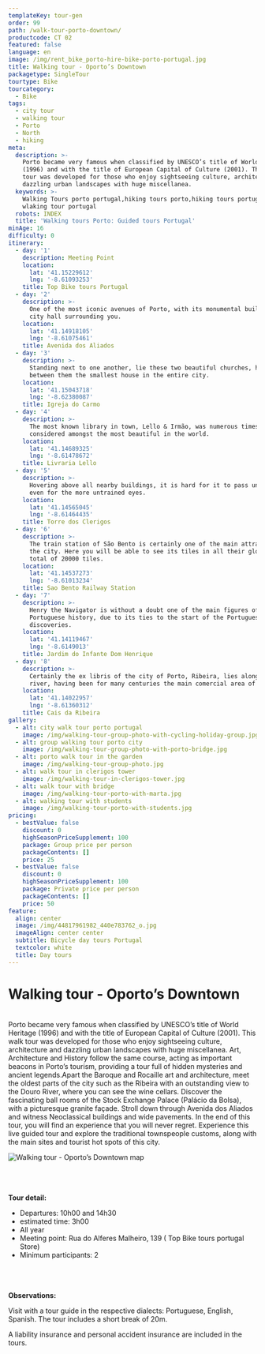 ```yaml
---
templateKey: tour-gen
order: 99
path: /walk-tour-porto-downtown/
productcode: CT 02
featured: false
language: en
image: /img/rent_bike_porto-hire-bike-porto-portugal.jpg
title: Walking tour - Oporto’s Downtown
packagetype: SingleTour
tourtype: Bike
tourcategory:
  - Bike
tags:
  - city tour
  - walking tour
  - Porto
  - North
  - hiking
meta:
  description: >-
    Porto became very famous when classified by UNESCO’s title of World Heritage
    (1996) and with the title of European Capital of Culture (2001). This walk
    tour was developed for those who enjoy sightseeing culture, architecture and
    dazzling urban landscapes with huge miscellanea.
  keywords: >-
    Walking Tours porto portugal,hiking tours porto,hiking tours portugal,
    wlaking tour portugal
  robots: INDEX
  title: 'Walking tours Porto: Guided tours Portugal'
minAge: 16
difficulty: 0
itinerary:
  - day: '1'
    description: Meeting Point
    location:
      lat: '41.15229612'
      lng: '-8.61093253'
    title: Top Bike tours Portugal
  - day: '2'
    description: >-
      One of the most iconic avenues of Porto, with its monumental buildings and
      city hall surrounding you.
    location:
      lat: '41.14918105'
      lng: '-8.61075461'
    title: Avenida dos Aliados
  - day: '3'
    description: >-
      Standing next to one another, lie these two beautiful churches, having
      between them the smallest house in the entire city.
    location:
      lat: '41.15043718'
      lng: '-8.62380087'
    title: Igreja do Carmo
  - day: '4'
    description: >-
      The most known library in town, Lello & Irmão, was numerous times
      considered amongst the most beautiful in the world.
    location:
      lat: '41.14689325'
      lng: '-8.61478672'
    title: Livraria Lello
  - day: '5'
    description: >-
      Hovering above all nearby buildings, it is hard for it to pass unnoticed,
      even for the more untrained eyes.
    location:
      lat: '41.14565045'
      lng: '-8.61464435'
    title: Torre dos Clerigos
  - day: '6'
    description: >-
      The train station of São Bento is certainly one of the main attractions of
      the city. Here you will be able to see its tiles in all their glory, a
      total of 20000 tiles.
    location:
      lat: '41.14537273'
      lng: '-8.61013234'
    title: Sao Bento Railway Station
  - day: '7'
    description: >-
      Henry the Navigator is without a doubt one of the main figures of
      Portuguese history, due to its ties to the start of the Portuguese
      discoveries.
    location:
      lat: '41.14119467'
      lng: '-8.6149013'
    title: Jardim do Infante Dom Henrique
  - day: '8'
    description: >-
      Certainly the ex libris of the city of Porto, Ribeira, lies alongside the
      river, having been for many centuries the main comercial area of the city.
    location:
      lat: '41.14022957'
      lng: '-8.61360312'
    title: Cais da Ribeira
gallery:
  - alt: city walk tour porto portugal
    image: /img/walking-tour-group-photo-with-cycling-holiday-group.jpg
  - alt: group walking tour porto city
    image: /img/walking-tour-group-photo-with-porto-bridge.jpg
  - alt: porto walk tour in the garden
    image: /img/walking-tour-group-photo.jpg
  - alt: walk tour in clerigos tower
    image: /img/walking-tour-in-clerigos-tower.jpg
  - alt: walk tour with bridge
    image: /img/walking-tour-porto-with-marta.jpg
  - alt: walking tour with students
    image: /img/walking-tour-porto-with-students.jpg
pricing:
  - bestValue: false
    discount: 0
    highSeasonPriceSupplement: 100
    package: Group price per person
    packageContents: []
    price: 25
  - bestValue: false
    discount: 0
    highSeasonPriceSupplement: 100
    package: Private price per person
    packageContents: []
    price: 50
feature:
  align: center
  image: /img/44817961982_440e783762_o.jpg
  imageAlign: center center
  subtitle: Bicycle day tours Portugal
  textcolor: white
  title: Day tours
---
```

# Walking tour - Oporto’s Downtown

\
Porto became very famous when classified by UNESCO’s title of World Heritage (1996) and with the title of European Capital of Culture (2001). This walk tour was developed for those who enjoy sightseeing culture, architecture and dazzling urban landscapes with huge miscellanea. Art, Architecture and History follow the same course, acting as important beacons in Porto’s tourism, providing a tour full of hidden mysteries and ancient legends.Apart the Baroque and Rocaille art and architecture, meet the oldest parts of the city such as the Ribeira with an outstanding view to the Douro River, where you can see the wine cellars. Discover the fascinating ball rooms of the Stock Exchange Palace (Palácio da Bolsa), with a picturesque granite façade. Stroll down through Avenida dos Aliados and witness Neoclassical buildings and wide pavements. In the end of this tour, you will find an experience that you will never regret. Experience this live guided tour and explore the traditional townspeople customs, along with the main sites and tourist hot spots of this city.

![Walking tour - Oporto’s Downtown map](/img/oporto-walk-tour.png)

\
\
\
**Tour detail:**

* Departures: 10h00 and 14h30
* estimated time: 3h00
* All year
* Meeting point: Rua do Alferes Malheiro, 139 ( Top Bike tours portugal Store)
* Minimum participants: 2

\
\
\
**Observations:**

Visit with a tour guide in the respective dialects: Portuguese, English, Spanish. The tour includes a short break of 20m.

A liability insurance and personal accident insurance are included in the tours.

